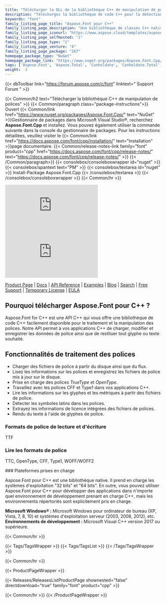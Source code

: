 ```yaml
---
title: "Télécharger la DLL de la bibliothèque C++ de manipulation de polices | API Aspose.Font"
description: "Téléchargez la bibliothèque de code C++ pour la détection, l'extraction et la manipulation des polices via l'API. Prend en charge les polices TrueType, OpenType, CFF et Type1, les symboles, les glyphes et les licences."
keywords: "font"
family_listing_page_title: "Aspose.Font pour C++"
family_listing_page_description: "Une bibliothèque de classes C++ native qui permet la manipulation des types de polices, y compris les polices CFF, TTF, TrueType, OpenType et Type1."
family_listing_page_iconurl: "https://www.aspose.cloud/templates/aspose/App_Themes/V3/images/font/272x272/aspose_font-for-cpp.png"
family_listing_page_selfHosted: "1"
family_listing_page_type: "1"
family_listing_page_venture: "4"
family_listing_page_package: "267"
homepage_package_type: "NuGet"
homepage_package_link: "https://www.nuget.org/packages/Aspose.Font.Cpp/"
tags: ['Aspose.Font', 'Aspose.Total', 'Conholdate', 'Conholdate.Total', 'TTF', 'TTC', 'OpenType', 'CFF', 'Type1', 'Font', 'Fonts-API', 'Assembly', 'API', 'Component', 'Font-C++-API', 'C++', 'Glyphs', 'Latin-Fonts', 'C++-Native-Library', 'Windows', 'Visual-C++', 'Microsoft', 'CFF-Font', 'Native', 'C++', 'CPP', 'Library']
weight:  3
---
```


{{< dbToolbar link="https://forum.aspose.com/c/font" linktext=" Support Forum " >}}

{{< Common/h2 text="Télécharger la bibliothèque C++ de manipulation de polices"  >}}
{{< Common/paragraph class="package-instructions">}}
Ouvert
{{< Common/link href="https://www.nuget.org/packages/Aspose.Font.Cpp/" text="NuGet"  >}}Gestionnaire de packages dans Microsoft Visual Studio®, recherchez <b>Aspose.Font.Cpp</b> et installez. Vous pouvez également utiliser la commande suivante dans la console du gestionnaire de packages. Pour les instructions détaillées, veuillez visiter le
{{< Common/link href="https://docs.aspose.com/font/cpp/installation/" text="Installation"  >}}page documentaire.
{{< Common/release-notes-link family="font" product="cpp" href="https://docs.aspose.com/font/cpp/release-notes/" text="https://docs.aspose.com/font/cpp/release-notes/"  >}}
{{< /Common/paragraph>}}
{{< consolebox/consoleboxwrapper id="nuget" >}}
       {{< consolebox/spantext text="PM" >}}
       {{< consolebox/textarea id="nuget" >}} Install-Package Aspose.Font.Cpp {{< /consolebox/textarea >}}
{{< /consolebox/consoleboxwrapper >}}
{{< Common/hr >}}

![Nuget](https://img.shields.io/nuget/v/Aspose.font.Cpp) ![Nuget](https://img.shields.io/nuget/dt/Aspose.font.Cpp?label=nuget%20downloads)

[Product Page](https://products.aspose.com/font/cpp/) | [Docs](https://docs.aspose.com/font/cpp/) | [API Reference](https://reference.aspose.com/font/cpp) | [Examples](https://github.com/aspose-font/Aspose.Font-for-C) | [Blog](https://blog.aspose.com/category/font/) | [Search](https://search.aspose.com/) | [Free Support](https://forum.aspose.com/c/font) | [Temporary License](https://purchase.aspose.com/temporary-license) | [EULA](https://about.aspose.com/legal/eula/)

## Pourquoi télécharger Aspose.Font pour C++ ?

Aspose.Font for C++ est une API C++ qui vous offre une bibliothèque de code C++ facilement disponible pour le traitement et la manipulation des polices. Notre API permet à vos applications C++ de charger, modifier et enregistrer les données de police ainsi que de restituer tout glyphe ou texte souhaité.

## Fonctionnalités de traitement des polices

- Charger des fichiers de police à partir du disque ainsi que du flux.
- Lisez les informations sur les polices et enregistrez les fichiers de police mis à jour sur le disque.
- Prise en charge des polices *TrueType* et *OpenType*.
- Travaillez avec les polices CFF et Type1 dans vos applications C++.
- Lire les informations sur les glyphes et les métriques à partir des fichiers de police.
- Détecter les symboles latins dans les polices.
- Extrayez les informations de licence intégrées des fichiers de polices.
- Rendu du texte à l'aide de glyphes de police.

### Formats de police de lecture et d'écriture

TTF

### Lire les formats de police

TTC, OpenType, CFF, Type1, WOFF/WOFF2

### Plateformes prises en charge

Aspose.Font pour C++ est une bibliothèque native. Il prend en charge les systèmes d'exploitation "32 bits" et "64 bits". En outre, vous pouvez utiliser Aspose.Font pour C++ pour développer des applications dans n'importe quel environnement de développement prenant en charge C++, mais les environnements répertoriés sont explicitement pris en charge.

**Microsoft Windows® :** Microsoft Windows pour ordinateur de bureau (XP, Vista, 7, 8, 10) et systèmes d'exploitation serveur (2003, 2008, 2012), etc.
**Environnements de développement :** Microsoft Visual C++ version 2017 ou supérieure.

{{< Common/hr >}}

{{< Tags/TagsWrapper >}}
 {{< Tags/TagsList >}}
{{< /Tags/TagsWrapper >}}

{{< Common/hr >}}

{{< ProductPageWrapper >}}
<!-- ReleasesListProductPage-->
   {{< Releases/ReleasesListProductPage shownested="false"  directdownload="true" family="font" product="cpp" >}}
<!-- /ReleasesListProductPage-->
{{< Common/hr >}}
{{< /ProductPageWrapper >}}

